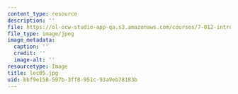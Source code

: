 ```yaml
---
content_type: resource
description: ''
file: https://ol-ocw-studio-app-qa.s3.amazonaws.com/courses/7-012-introduction-to-biology-fall-2004/bbf9e158597b3ff8951c93a9eb78183b_lec05.jpg
file_type: image/jpeg
image_metadata:
  caption: ''
  credit: ''
  image-alt: ''
resourcetype: Image
title: lec05.jpg
uid: bbf9e158-597b-3ff8-951c-93a9eb78183b
---
```

